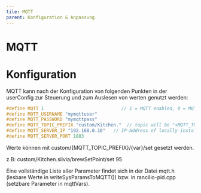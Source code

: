 ```yaml
---
tile: MQTT
parent: Konfiguration & Anpassung
---
```


# MQTT

# Konfiguration

MQTT kann nach der Konfiguration von folgenden Punkten in der userConfig zur Steuerung und zum Auslesen von werten genutzt werden:

```c
#define MQTT 1                             // 1 = MQTT enabled, 0 = MQTT disabled
#define MQTT_USERNAME "mymqttuser"
#define MQTT_PASSWORD "mymqttpass"
#define MQTT_TOPIC_PREFIX "custom/Kitchen."  // topic will be "<MQTT_TOPIC_PREFIX><HOSTNAME>/<READING>"
#define MQTT_SERVER_IP "192.168.0.10"   // IP-Address of locally installed mqtt server
#define MQTT_SERVER_PORT 1883
```

Werte können mit
custom/{MQTT_TOPIC_PREFIX}/{var}/set gesetzt werden.

z.B:
custom/Kitchen.silvia/brewSetPoint/set 95

Eine vollständige Liste aller Parameter findet sich in der Datei mqtt.h (lesbare Werte in writeSysParamsToMQTT()) bzw. in rancilio-pid.cpp (setzbare Parameter in mqttVars).
